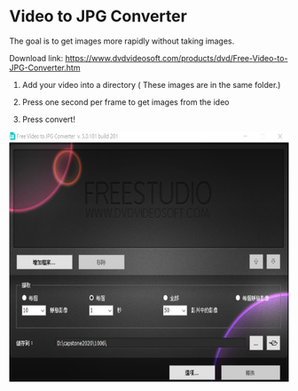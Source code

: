 # Video to JPG Converter

The goal is to get images more rapidly without taking images.

Download link:
https://www.dvdvideosoft.com/products/dvd/Free-Video-to-JPG-Converter.htm

1. Add your video into a directory ( These images are in the same folder.)

2. Press one second per frame to get images from the ideo

3. Press convert!
<div align=center><img width="700" height="450" src="https://github.com/christw16/YZU-Robot/blob/master/images/4.jpg"/></div>


